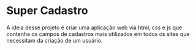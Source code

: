 # Super Cadastro

A ideia desse projeto é criar uma aplicação web via html, css e js que contenha os campos de cadastros mais utilizados em todos os sites que necessitam da criação de um usuário.
